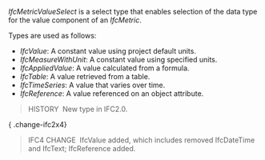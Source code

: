_IfcMetricValueSelect_ is a select type that enables selection of the data type for the value component of an _IfcMetric_.

Types are used as follows:

* _IfcValue_: A constant value using project default units.
* _IfcMeasureWithUnit_: A constant value using specified units.
* _IfcAppliedValue_: A value calculated from a formula.
* _IfcTable_: A value retrieved from a table.
* _IfcTimeSeries_: A value that varies over time.
* _IfcReference_: A value referenced on an object attribute.

> HISTORY&nbsp; New type in IFC2.0.

{ .change-ifc2x4}
> IFC4 CHANGE&nbsp; IfcValue added, which includes removed IfcDateTime and IfcText; IfcReference added.
